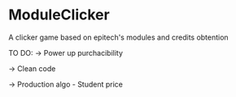 # ModuleClicker
A clicker game based on epitech's modules and credits obtention

TO DO:
-> Power up purchacibility

-> Clean code

-> Production algo - Student price
